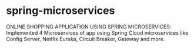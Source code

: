 # spring-microservices

ONLINE SHOPPING APPLICATION USING SPRING
MICROSERVICES:
Implemented 4 Microservices of app using Spring Cloud
microservices like Config Server, Netflix Eureka, Circuit Breaker,
Gateway and more.
